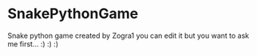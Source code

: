 # SnakePythonGame
Snake python game created by Zogra1 you can edit it but you want to ask me first... :) :) :) 
